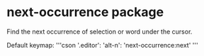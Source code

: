 # next-occurrence package

Find the next occurrence of selection or word under the cursor.

Default keymap:
'''cson
  '.editor':
    'alt-n': 'next-occurrence:next'
'''
